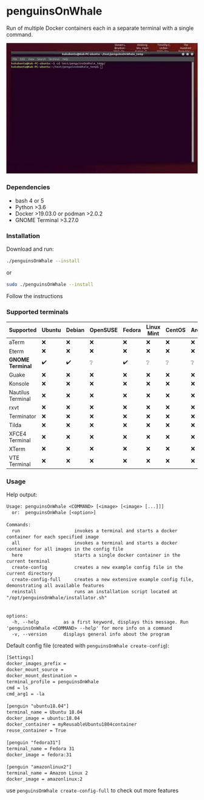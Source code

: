 # penguinsOnWhale

Run of multiple Docker containers each in a separate terminal with a single command.

![](demo.gif)


### Dependencies

 - bash 4 or 5
 - Python >3.6
 - Docker >19.03.0 or podman >2.0.2
 - GNOME Terminal >3.27.0


### Installation

Download and run:

```bash
./penguinsOnWhale --install
```
or 
```bash
sudo ./penguinsOnWhale --install
```

Follow the instructions


### Supported terminals
Supported | Ubuntu  | Debian | OpenSUSE | Fedora | Linux Mint | CentOS | Arch | Tails | Elementary OS
--- | --- | --- | --- | --- | --- | --- | --- | --- | ---
aTerm | :x: | :x: | :x: | :x: | :x: | :x: | :x: | :x: | :x:
Eterm | :x: | :x: | :x: | :x: | :x: | :x: | :x: | :x: | :x:
**GNOME Terminal** | :heavy_check_mark: | :heavy_check_mark: | :grey_question: | :heavy_check_mark: | :grey_question: | :grey_question: | :grey_question: | :grey_question: | :grey_question: | 
Guake | :x: | :x: | :x: | :x: | :x: | :x: | :x: | :x: | :x:
Konsole | :x: | :x: | :x: | :x: | :x: | :x: | :x: | :x: | :x:
Nautilus Terminal | :x: | :x: | :x: | :x: | :x: | :x: | :x: | :x: | :x:
rxvt | :x: | :x: | :x: | :x: | :x: | :x: | :x: | :x: | :x:
Terminator | :x: | :x: | :x: | :x: | :x: | :x: | :x: | :x: | :x:
Tilda | :x: | :x: | :x: | :x: | :x: | :x: | :x: | :x: | :x:
XFCE4 Terminal | :x: | :x: | :x: | :x: | :x: | :x: | :x: | :x: | :x:
XTerm | :x: | :x: | :x: | :x: | :x: | :x: | :x: | :x: | :x:
VTE Terminal | :x: | :x: | :x: | :x: | :x: | :x: | :x: | :x: | :x:



### Usage

Help output:

```
Usage: penguinsOnWhale <COMMAND> [<image> [<image> [...]]]
  or:  penguinsOnWhale [<option>]

Commands:
  run                    invokes a terminal and starts a docker container for each specified image
  all                    invokes a terminal and starts a docker container for all images in the config file
  here                   starts a single docker container in the current terminal
  create-config          creates a new example config file in the current directory
  create-config-full     creates a new extensive example config file, demonstrating all available features
  reinstall              runs an installation script located at "/opt/penguinsOnWhale/installator.sh"


options:
  -h, --help         as a first keyword, displays this message. Run 'penguinsOnWhale <COMMAND> --help' for more info on a command
  -v, --version      displays general info about the program

```


Default config file (created with `penguinsOnWhale create-config`):

```
[Settings]
docker_images_prefix = 
docker_mount_source = 
docker_mount_destination = 
terminal_profile = penguinsOnWhale
cmd = ls
cmd_arg1 = -la

[penguin "ubuntu18.04"]
terminal_name = Ubuntu 18.04
docker_image = ubuntu:18.04
docker_container = myReusableUbuntu1804container
reuse_container = True

[penguin "fedora31"]
terminal_name = Fedora 31
docker_image = fedora:31

[penguin "amazonlinux2"]
terminal_name = Amazon Linux 2
docker_image = amazonlinux:2

```
use `penguinsOnWhale create-config-full` to check out more features
